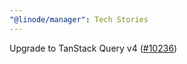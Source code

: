 ```yaml
---
"@linode/manager": Tech Stories
---
```


Upgrade to TanStack Query v4 ([#10236](https://github.com/linode/manager/pull/10236))
